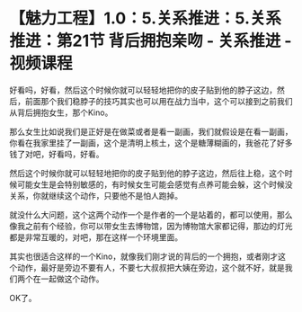 # 【魅力工程】1.0：5.关系推进：5.关系推进：第21节 背后拥抱亲吻 - 关系推进 - 视频课程

好看吗，好看，然后这个时候你就可以轻轻地把你的皮子贴到他的脖子这边，然后，前面那个我们稳脖子的技巧其实也可以用在战力当中，这个可以接到之前我们从背后拥抱女生，那个Kino。

那么女生比如说我们是正好是在做菜或者是看一副画，我们就假设是在看一副画，你看在我家里挂了一副画，这个是清明上核土，这个是糖薄糊画的，我爸花了好多钱了对吧，好看吗，好看。

然后这个时候你就可以轻轻地把你的皮子贴到他的脖子这边，然后往上稳，这个时候可能女生是会特别敏感的，有时候女生可能会感觉有点养可能会躲，这个时候没关系，你就继续这个动作，只要他不是怕人跑掉。

就没什么大问题，这个这两个动作一个是作者的一个是站着的，都可以使用，那么像我之前有个经验，你可以带女生去博物馆，因为博物馆大家都记得，那边的灯光都是非常互暖的，对吧，那在这样一个环境里面。

其实也很适合这样的一个Kino，就像我们刚才说的背后的一个拥抱，或者刚才这个动作，最好是旁边不要有人，不要七大叔叔把大姨在旁边，这个就不好，就是我们两个在一起做这个动作。

OK了。